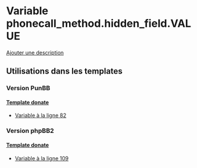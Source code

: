 # Variable phonecall_method.hidden_field.VALUE
[Ajouter une description](https://fa-tvars.appspot.com/var/phonecall_method.hidden_field.VALUE)

## Utilisations dans les templates

### Version PunBB

#### [Template donate](punbb/donate.md)
* [Variable &agrave; la ligne 82](../punbb/donate.tpl#L82)

### Version phpBB2

#### [Template donate](subsilver/donate.md)
* [Variable &agrave; la ligne 109](../subsilver/donate.tpl#L109)